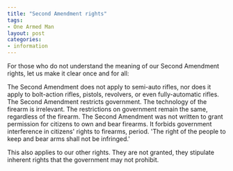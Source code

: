 ```yaml
---
title: "Second Amendment rights"
tags:
- One Armed Man
layout: post
categories:
- information
---
```


For those who do not understand the meaning of our Second Amendment rights, let us make it clear once and for all:

The Second Amendment does not apply to semi-auto rifles, nor does it apply to bolt-action rifles, pistols, revolvers, or even fully-automatic rifles. The Second Amendment restricts government. The technology of the firearm is irrelevant. The restrictions on government remain the same, regardless of the firearm. The Second Amendment was not written to grant permission for citizens to own and bear firearms. It forbids government interference in citizens' rights to firearms, period. 'The right of the people to keep and bear arms shall not be infringed.'

This also applies to our other rights. They are not granted, they stipulate inherent rights that the government may not prohibit.